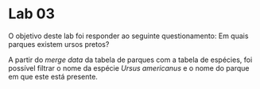 # Lab 03

O objetivo deste lab foi responder ao seguinte questionamento: Em quais parques existem ursos pretos?

A partir do _merge data_  da tabela de parques com a tabela de espécies, foi possível filtrar o nome da espécie _Ursus americanus_ e o nome do parque em que este está presente.
